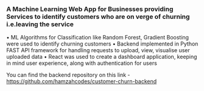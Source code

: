 ### A Machine Learning Web App for Businesses providing Services to identify customers who are on verge of churning i.e.leaving the service

• ML Algorithms for Classification like Random Forest, Gradient Boosting were used to identify churning customers
• Backend implemented in Python FAST API framework for handling requests to upload, view, visualise user uploaded data
• React was used to create a dashboard application, keeping in mind user experience, along with authentication for users

You can find the backend repository on this link - https://github.com/hamzahcodes/customer-churn-backend
